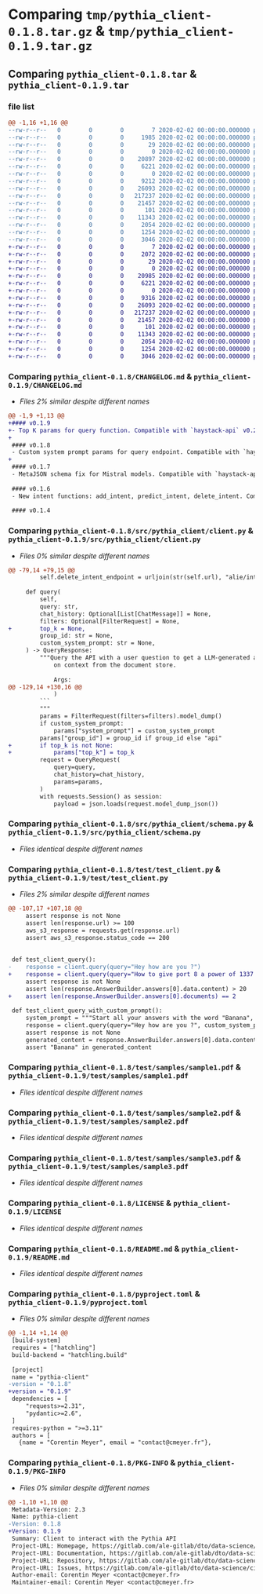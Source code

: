 # Comparing `tmp/pythia_client-0.1.8.tar.gz` & `tmp/pythia_client-0.1.9.tar.gz`

## Comparing `pythia_client-0.1.8.tar` & `pythia_client-0.1.9.tar`

### file list

```diff
@@ -1,16 +1,16 @@
--rw-r--r--   0        0        0        7 2020-02-02 00:00:00.000000 pythia_client-0.1.8/.python-version
--rw-r--r--   0        0        0     1985 2020-02-02 00:00:00.000000 pythia_client-0.1.8/CHANGELOG.md
--rw-r--r--   0        0        0       29 2020-02-02 00:00:00.000000 pythia_client-0.1.8/requirements.txt
--rw-r--r--   0        0        0        0 2020-02-02 00:00:00.000000 pythia_client-0.1.8/src/pythia_client/__init__.py
--rw-r--r--   0        0        0    20897 2020-02-02 00:00:00.000000 pythia_client-0.1.8/src/pythia_client/client.py
--rw-r--r--   0        0        0     6221 2020-02-02 00:00:00.000000 pythia_client-0.1.8/src/pythia_client/schema.py
--rw-r--r--   0        0        0        0 2020-02-02 00:00:00.000000 pythia_client-0.1.8/test/__init__.py
--rw-r--r--   0        0        0     9212 2020-02-02 00:00:00.000000 pythia_client-0.1.8/test/test_client.py
--rw-r--r--   0        0        0    26093 2020-02-02 00:00:00.000000 pythia_client-0.1.8/test/samples/sample1.pdf
--rw-r--r--   0        0        0   217237 2020-02-02 00:00:00.000000 pythia_client-0.1.8/test/samples/sample2.pdf
--rw-r--r--   0        0        0    21457 2020-02-02 00:00:00.000000 pythia_client-0.1.8/test/samples/sample3.pdf
--rw-r--r--   0        0        0      101 2020-02-02 00:00:00.000000 pythia_client-0.1.8/.gitignore
--rw-r--r--   0        0        0    11343 2020-02-02 00:00:00.000000 pythia_client-0.1.8/LICENSE
--rw-r--r--   0        0        0     2054 2020-02-02 00:00:00.000000 pythia_client-0.1.8/README.md
--rw-r--r--   0        0        0     1254 2020-02-02 00:00:00.000000 pythia_client-0.1.8/pyproject.toml
--rw-r--r--   0        0        0     3046 2020-02-02 00:00:00.000000 pythia_client-0.1.8/PKG-INFO
+-rw-r--r--   0        0        0        7 2020-02-02 00:00:00.000000 pythia_client-0.1.9/.python-version
+-rw-r--r--   0        0        0     2072 2020-02-02 00:00:00.000000 pythia_client-0.1.9/CHANGELOG.md
+-rw-r--r--   0        0        0       29 2020-02-02 00:00:00.000000 pythia_client-0.1.9/requirements.txt
+-rw-r--r--   0        0        0        0 2020-02-02 00:00:00.000000 pythia_client-0.1.9/src/pythia_client/__init__.py
+-rw-r--r--   0        0        0    20985 2020-02-02 00:00:00.000000 pythia_client-0.1.9/src/pythia_client/client.py
+-rw-r--r--   0        0        0     6221 2020-02-02 00:00:00.000000 pythia_client-0.1.9/src/pythia_client/schema.py
+-rw-r--r--   0        0        0        0 2020-02-02 00:00:00.000000 pythia_client-0.1.9/test/__init__.py
+-rw-r--r--   0        0        0     9316 2020-02-02 00:00:00.000000 pythia_client-0.1.9/test/test_client.py
+-rw-r--r--   0        0        0    26093 2020-02-02 00:00:00.000000 pythia_client-0.1.9/test/samples/sample1.pdf
+-rw-r--r--   0        0        0   217237 2020-02-02 00:00:00.000000 pythia_client-0.1.9/test/samples/sample2.pdf
+-rw-r--r--   0        0        0    21457 2020-02-02 00:00:00.000000 pythia_client-0.1.9/test/samples/sample3.pdf
+-rw-r--r--   0        0        0      101 2020-02-02 00:00:00.000000 pythia_client-0.1.9/.gitignore
+-rw-r--r--   0        0        0    11343 2020-02-02 00:00:00.000000 pythia_client-0.1.9/LICENSE
+-rw-r--r--   0        0        0     2054 2020-02-02 00:00:00.000000 pythia_client-0.1.9/README.md
+-rw-r--r--   0        0        0     1254 2020-02-02 00:00:00.000000 pythia_client-0.1.9/pyproject.toml
+-rw-r--r--   0        0        0     3046 2020-02-02 00:00:00.000000 pythia_client-0.1.9/PKG-INFO
```

### Comparing `pythia_client-0.1.8/CHANGELOG.md` & `pythia_client-0.1.9/CHANGELOG.md`

 * *Files 2% similar despite different names*

```diff
@@ -1,9 +1,13 @@
+#### v0.1.9
+- Top K params for query function. Compatible with `haystack-api` v0.2.4
+
 #### v0.1.8
 - Custom system prompt params for query endpoint. Compatible with `haystack-api` v0.2.3
+
 #### v0.1.7
 - MetaJSON schema fix for Mistral models. Compatible with `haystack-api` v0.2.2
 
 #### v0.1.6
 - New intent functions: add_intent, predict_intent, delete_intent. Compatible with `haystack-api` v0.2.1
 
 #### v0.1.4
```

### Comparing `pythia_client-0.1.8/src/pythia_client/client.py` & `pythia_client-0.1.9/src/pythia_client/client.py`

 * *Files 0% similar despite different names*

```diff
@@ -79,14 +79,15 @@
         self.delete_intent_endpoint = urljoin(str(self.url), "alie/intent")
 
     def query(
         self,
         query: str,
         chat_history: Optional[List[ChatMessage]] = None,
         filters: Optional[FilterRequest] = None,
+        top_k = None,
         group_id: str = None,
         custom_system_prompt: str = None,
     ) -> QueryResponse:
         """Query the API with a user question to get a LLM-generated answer based
             on context from the document store.
 
             Args:
@@ -129,14 +130,16 @@
             )
         ```
         """
         params = FilterRequest(filters=filters).model_dump()
         if custom_system_prompt:
             params["system_prompt"] = custom_system_prompt
         params["group_id"] = group_id if group_id else "api"
+        if top_k is not None:
+            params["top_k"] = top_k
         request = QueryRequest(
             query=query,
             chat_history=chat_history,
             params=params,
         )
         with requests.Session() as session:
             payload = json.loads(request.model_dump_json())
```

### Comparing `pythia_client-0.1.8/src/pythia_client/schema.py` & `pythia_client-0.1.9/src/pythia_client/schema.py`

 * *Files identical despite different names*

### Comparing `pythia_client-0.1.8/test/test_client.py` & `pythia_client-0.1.9/test/test_client.py`

 * *Files 2% similar despite different names*

```diff
@@ -107,17 +107,18 @@
     assert response is not None
     assert len(response.url) >= 100
     aws_s3_response = requests.get(response.url)
     assert aws_s3_response.status_code == 200
 
 
 def test_client_query():
-    response = client.query(query="Hey how are you ?")
+    response = client.query(query="How to give port 8 a power of 1337 milliwatts ?", top_k=2)
     assert response is not None
     assert len(response.AnswerBuilder.answers[0].data.content) > 20
+    assert len(response.AnswerBuilder.answers[0].documents) == 2
 
 def test_client_query_with_custom_prompt():
     system_prompt = """Start all your answers with the word "Banana", this is really important."""
     response = client.query(query="Hey how are you ?", custom_system_prompt=system_prompt)
     assert response is not None
     generated_content = response.AnswerBuilder.answers[0].data.content
     assert "Banana" in generated_content
```

### Comparing `pythia_client-0.1.8/test/samples/sample1.pdf` & `pythia_client-0.1.9/test/samples/sample1.pdf`

 * *Files identical despite different names*

### Comparing `pythia_client-0.1.8/test/samples/sample2.pdf` & `pythia_client-0.1.9/test/samples/sample2.pdf`

 * *Files identical despite different names*

### Comparing `pythia_client-0.1.8/test/samples/sample3.pdf` & `pythia_client-0.1.9/test/samples/sample3.pdf`

 * *Files identical despite different names*

### Comparing `pythia_client-0.1.8/LICENSE` & `pythia_client-0.1.9/LICENSE`

 * *Files identical despite different names*

### Comparing `pythia_client-0.1.8/README.md` & `pythia_client-0.1.9/README.md`

 * *Files identical despite different names*

### Comparing `pythia_client-0.1.8/pyproject.toml` & `pythia_client-0.1.9/pyproject.toml`

 * *Files 0% similar despite different names*

```diff
@@ -1,14 +1,14 @@
 [build-system]
 requires = ["hatchling"]
 build-backend = "hatchling.build"
 
 [project]
 name = "pythia-client"
-version = "0.1.8"
+version = "0.1.9"
 dependencies = [
     "requests>=2.31",
     "pydantic>=2.6",
 ]
 requires-python = ">=3.11"
 authors = [
   {name = "Corentin Meyer", email = "contact@cmeyer.fr"},
```

### Comparing `pythia_client-0.1.8/PKG-INFO` & `pythia_client-0.1.9/PKG-INFO`

 * *Files 0% similar despite different names*

```diff
@@ -1,10 +1,10 @@
 Metadata-Version: 2.3
 Name: pythia-client
-Version: 0.1.8
+Version: 0.1.9
 Summary: Client to interact with the Pythia API
 Project-URL: Homepage, https://gitlab.com/ale-gitlab/dto/data-science/cip-bot/project-pythia
 Project-URL: Documentation, https://gitlab.com/ale-gitlab/dto/data-science/cip-bot/project-pythia
 Project-URL: Repository, https://gitlab.com/ale-gitlab/dto/data-science/cip-bot/project-pythia
 Project-URL: Issues, https://gitlab.com/ale-gitlab/dto/data-science/cip-bot/project-pythia/-/issues
 Author-email: Corentin Meyer <contact@cmeyer.fr>
 Maintainer-email: Corentin Meyer <contact@cmeyer.fr>
```

